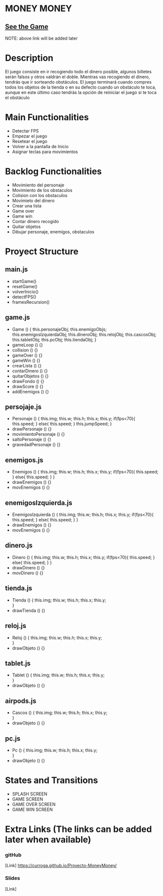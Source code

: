 # MONEY MONEY


## [See the Game](www.your-url-here.com)
NOTE: above link will be added later

# Description

El juego consiste en ir recogiendo todo el dinero posible, algunos billetes serán falsos y otros valdrán el doble. Mientras vas recogiendo el dinero, tendrás que ir sorteando obstáculos.
El juego terminará cuando compres todos los objetos de la tienda o en su defecto cuando un obstáculo te toca, aunque en este último caso tendrás la opción de reiniciar el juego si te toca el obstáculo


# Main Functionalities

- Detectar FPS
- Empezar el juego
- Resetear el juego
- Volver a la pantalla de Inicio
- Asignar teclas para movimientos

# Backlog Functionalities

- Movimiento del personaje
- Movimiento de los obstaculos
- Colision con los obstaculos
- Movimieto del dinero
- Crear una lista
- Game over
- Game win
- Contar dinero recogido
- Quitar objetos
- Dibujar personaje, enemigos, obstaculos

# Proyect Structure 

## main.js

- startGame()
- resetGame()
- volverInicio()
- detectFPS()
- framesRecursion()

## game.js

- Game () {
    this.personajeObj;
    this.enemigoObjs;
    this.enemigosIzquierdaObj;
    this.dineroObj;
    this.relojObj;
    this.cascosObj;
    this.tabletObj;
    this.pcObj;
    this.tiendaObj;
}
- gameLoop () {}
- collision () {}
- gameOver () {}
- gameWin () {}
- crearLista () {}
- contarDinero () {}
- quitarObjetos () {}
- drawFondo () {}
- drawScore () {}
- addEnemigos () {}

## persojaje.js 

- Personaje () {
    this.img;
    this.w;
    this.h;
    this.x;
    this.y;
    if(fps<70){
      this.speed;
      } else{
        this.speed;
      }
    this.jumpSpeed;
}
- drawPersonaje () {}
- movimientoPersonaje () {}
- saltoPersonaje () {}
- gravedadPersonaje () {}

## enemigos.js 

- Enemigos () {
    this.img;
    this.w;
    this.h;
    this.x;
    this.y;
    if(fps<70){
      this.speed;
      } else{
        this.speed;
      }
}
- drawEnemigos () {}
- movEnemigos () {}
## enemigosIzquierda.js 

- EnemigosIzquierda () {
    this.img;
    this.w;
    this.h;
    this.x;
    this.y;
    if(fps<70){
      this.speed;
      } else{
        this.speed;
      }
}
- drawEnemigos () {}
- movEnemigos () {}

## dinero.js 

- Dinero () {
    this.img;
    this.w;
    this.h;
    this.x;
    this.y;
    if(fps<70){
      this.speed;
      } else{
        this.speed;
      }
}
- drawDinero () {}
- movDinero () {}

## tienda.js 

- Tienda () {
    this.img;
    this.w;
    this.h;
    this.x;
    this.y;   
}
- drawTienda () {}

## reloj.js 

- Reloj () {
    this.img;
    this.w;
    this.h;
    this.x;
    this.y;   
}
- drawObjeto () {}

## tablet.js 

- Tablet () {
    this.img;
    this.w;
    this.h;
    this.x;
    this.y;   
}
- drawObjeto () {}

## airpods.js 

- Cascos () {
    this.img;
    this.w;
    this.h;
    this.x;
    this.y;   
}
- drawObjeto () {}

## pc.js 

- Pc () {
    this.img;
    this.w;
    this.h;
    this.x;
    this.y;   
}
- drawObjeto () {}

# States and Transitions

- SPLASH SCREEN
- GAME SCREEN
- GAME OVER SCREEN
- GAME WIN SCREEN


# Extra Links (The links can be added later when available)

### gitHub
[Link] https://curroga.github.io/Proyecto-MoneyMoney/

### Slides
[Link]                       
